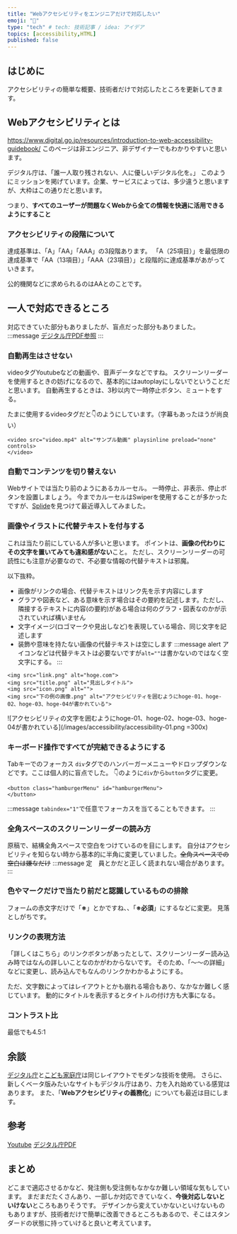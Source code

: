```yaml
---
title: "Webアクセシビリティをエンジニアだけで対応したい"
emoji: "👀"
type: "tech" # tech: 技術記事 / idea: アイデア
topics: [accessibility,HTML]
published: false
---
```


## はじめに
アクセシビリティの簡単な概要、技術者だけで対応したところを更新してきます。

## Webアクセシビリティとは

https://www.digital.go.jp/resources/introduction-to-web-accessibility-guidebook/
このページは非エンジニア、非デザイナーでもわかりやすいと思います。

デジタル庁は、「誰一人取り残されない、人に優しいデジタル化を。」
このようにミッションを掲げています。企業、サービスによっては、多少違うと思いますが、大枠はこの通りだと思います。

つまり、**すべてのユーザーが問題なくWebから全ての情報を快適に活用できるようにすること**

### アクセシビリティの段階について
達成基準は、「A」「AA」「AAA」の3段階あります。
「A（25項目）」を最低限の達成基準で「AA（13項目）」「AAA（23項目）」と段階的に達成基準があがっていきます。

公的機関などに求められるのはAAとのことです。

## 一人で対応できるところ
対応できていた部分もありましたが、盲点だった部分もありました。
:::message
[デジタル庁PDF参照](https://www.digital.go.jp/assets/contents/node/basic_page/field_ref_resources/08ed88e1-d622-43cb-900b-84957ab87826/9f89625f/20230512_introduction_to_weba11y.pdf)
:::

### 自動再生はさせない
videoタグYoutubeなどの動画や、音声データなどですね。
スクリーンリーダーを使用するときの妨げになるので、基本的にはautoplayにしないでということだと思います。
自動再生するときは、3秒以内で一時停止ボタン、ミュートをする。

たまに使用するvideoタグだと👇のようにしています。（字幕もあったほうが尚良い）
```html:
<video src="video.mp4" alt="サンプル動画" playsinline preload="none" controls>
</video>
```


### 自動でコンテンツを切り替えない
Webサイトでは当たり前のようにあるカルーセル。
一時停止、非表示、停止ボタンを設置しましょう。
今までカルーセルはSwiperを使用することが多かったですが、[Splide](https://ja.splidejs.com/)を見つけて最近導入してみました。


### 画像やイラストに代替テキストを付与する
これは当たり前にしている人が多いと思います。
ポイントは、**画像の代わりにその文字を置いてみても違和感がない**こと。
ただし、スクリーンリーダーの可読性にも注意が必要なので、不必要な情報の代替テキストは邪魔。

以下抜粋。
* 画像がリンクの場合、代替テキストはリンク先を示す内容にします
* グラフや図表など、ある意味を示す場合はその要約を記述します。ただし、隣接するテキストに内容(の要約)がある場合は何のグラフ・図表なのかが示されていれば構いません
* 文字イメージ(ロゴマークや見出しなど)を表現している場合、同じ文字を記述します
* 装飾や意味を持たない画像の代替テキストは空にします
:::message alert
アイコンなどは代替テキストは必要ないですが`alt=""`は書かないのではなく空文字にする。
:::


```html:
<img src="link.png" alt="hoge.com"> 
<img src="title.png" alt="見出しタイトル">
<img src="icon.png" alt="">
<img src="下の例の画像.png" alt="アクセシビリティを囲むようにhoge-01、hoge-02、hoge-03、hoge-04が書かれている">
```
![アクセシビリティの文字を囲むようにhoge-01、hoge-02、hoge-03、hoge-04が書かれている](/images/accessibility/accessibility-01.png =300x) 


### キーボード操作ですべてが完結できるようにする
Tabキーでのフォーカス
`div`タグでのハンバーガーメニューやドロップダウンなどです。ここは個人的に盲点でした。
👇のように`div`から`button`タグに変更。
```html:
<button class="hamburgerMenu" id="hamburgerMenu">
</button>
```
:::message
`tabindex="1"`で任意でフォーカスを当てることもできます。
:::


### 全角スペースのスクリーンリーダーの読み方
原稿で、結構全角スペースで空白をつけているのを目にします。
自分はアクセシビリティを知らない時から基本的に半角に変更していました。~~全角スペースでの空白は嫌なだけ~~
:::message
定　員とかだと正しく読まれない場合があります。
:::

### 色やマークだけで当たり前だと認識しているものの排除
フォームの赤文字だけで「**※**」とかですね、、「**※必須**」にするなどに変更。
見落としがちです。


### リンクの表現方法
「詳しくはこちら」のリンクボタンがあったとして、スクリーンリーダー読み込み時ではなんの詳しいことなのかがわからないです。
そのため、「〜〜の詳細」などに変更し、読み込んでもなんのリンクかわかるようにする。

ただ、文字数によってはレイアウトとかも崩れる場合もあり、なかなか難しく感じています。
動的にタイトルを表示するとタイトルの付け方も大事になる。

### コントラスト比
最低でも4.5:1


## 余談
[デジタル庁](https://www.digital.go.jp/)と[こども家庭庁](https://www.cfa.go.jp/top/)は同じレイアウトでモダンな技術を使用。
さらに、新しくベータ版みたいなサイトもデジタル庁はあり、力を入れ始めている感覚はあります。
また、「**Webアクセシビリティの義務化**」についても最近は目にします。

## 参考
[Youtube](https://www.youtube.com/watch?v=r9yn6c4mNe0)
[デジタル庁PDF](https://www.digital.go.jp/assets/contents/node/basic_page/field_ref_resources/08ed88e1-d622-43cb-900b-84957ab87826/9f89625f/20230512_introduction_to_weba11y.pdf)


## まとめ
どこまで適応させるかなど、発注側も受注側もなかなか難しい領域な気もしています。
まだまだたくさんあり、一部しか対応できていなく、**今後対応しないといけない**ところもありそうです。
デザインから変えていかないといけないものもありますが、技術者だけで簡単に改善できるところもあるので、そこはスタンダードの状態に持っていけると良いと考えています。